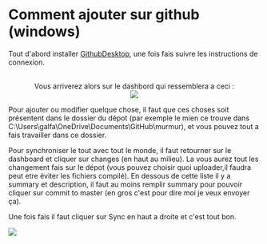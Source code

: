 # Comment ajouter sur github (windows)

Tout d'abord installer <a href="https://github-windows.s3.amazonaws.com/GitHubSetup.exe">GithubDesktop</a>, une fois fais suivre les instructions de connexion.
<div align="center">
  <br>
  Vous arriverez alors sur le dashbord qui ressemblera a ceci :
  <br>
  <img src="http://s17.postimg.org/kgqpy8nan/Dashbord.jpg">
</div>

Pour ajouter ou modifier quelque chose, il faut que ces choses soit présentent dans le dossier du dépot (par exemple le mien ce trouve dans C:\Users\galfa\OneDrive\Documents\GitHub\murmur), et vous pouvez tout a fais travailler dans ce dossier.

Pour synchroniser le tout avec tout le monde, il faut retourner sur le dashboard et cliquer sur changes (en haut au milieu). La vous aurez tout les changement fais sur le dépot (vous pouvez choisir quoi uploader,il faudra peut etre éviter les fichiers compilé). En dessous de cette liste il y a summary et description, il faut au moins remplir summary pour pouvoir cliquer sur commit to master (en gros c'est pour dire moi je veux envoyer ça).

Une fois fais il faut cliquer sur Sync en haut a droite et c'est tout bon.

<img src="http://s24.postimg.org/p6updezyd/Tuto.jpg">